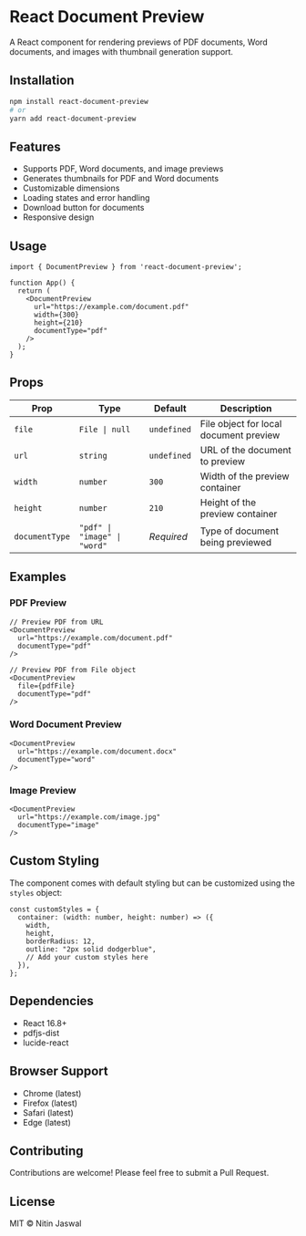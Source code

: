 # React Document Preview

A React component for rendering previews of PDF documents, Word documents, and images with thumbnail generation support.

## Installation

```bash
npm install react-document-preview
# or
yarn add react-document-preview
```

## Features

- Supports PDF, Word documents, and image previews
- Generates thumbnails for PDF and Word documents
- Customizable dimensions
- Loading states and error handling
- Download button for documents
- Responsive design

## Usage

```tsx
import { DocumentPreview } from 'react-document-preview';

function App() {
  return (
    <DocumentPreview
      url="https://example.com/document.pdf"
      width={300}
      height={210}
      documentType="pdf"
    />
  );
}
```

## Props

| Prop | Type | Default | Description |
|------|------|---------|-------------|
| `file` | `File \| null` | `undefined` | File object for local document preview |
| `url` | `string` | `undefined` | URL of the document to preview |
| `width` | `number` | `300` | Width of the preview container |
| `height` | `number` | `210` | Height of the preview container |
| `documentType` | `"pdf" \| "image" \| "word"` | *Required* | Type of document being previewed |

## Examples

### PDF Preview

```tsx
// Preview PDF from URL
<DocumentPreview
  url="https://example.com/document.pdf"
  documentType="pdf"
/>

// Preview PDF from File object
<DocumentPreview
  file={pdfFile}
  documentType="pdf"
/>
```

### Word Document Preview

```tsx
<DocumentPreview
  url="https://example.com/document.docx"
  documentType="word"
/>
```

### Image Preview

```tsx
<DocumentPreview
  url="https://example.com/image.jpg"
  documentType="image"
/>
```

## Custom Styling

The component comes with default styling but can be customized using the `styles` object:

```tsx
const customStyles = {
  container: (width: number, height: number) => ({
    width,
    height,
    borderRadius: 12,
    outline: "2px solid dodgerblue",
    // Add your custom styles here
  }),
};
```

## Dependencies

- React 16.8+
- pdfjs-dist
- lucide-react

## Browser Support

- Chrome (latest)
- Firefox (latest)
- Safari (latest)
- Edge (latest)

## Contributing

Contributions are welcome! Please feel free to submit a Pull Request.

## License

MIT © Nitin Jaswal